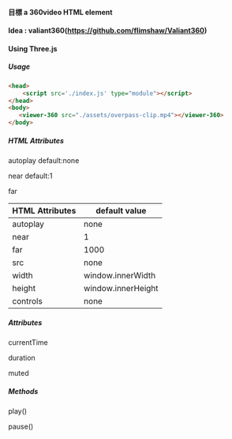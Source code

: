 #### 目標 a 360video HTML element

#### Idea : valiant360(https://github.com/flimshaw/Valiant360)

#### Using Three.js

##### Usage

```html
<head>
	<script src='./index.js' type="module"></script>   
</head>
<body>
   <viewer-360 src="./assets/overpass-clip.mp4"></viewer-360>
</body>
```

##### HTML Attributes

autoplay   default:none

near  default:1

far	

| HTML Attributes | default value      |
| --------------- | ------------------ |
| autoplay        | none               |
| near            | 1                  |
| far             | 1000               |
| src             | none               |
| width           | window.innerWidth  |
| height          | window.innerHeight |
| controls        | none               |



##### Attributes

currentTime

duration

muted

##### Methods

play()

pause()
